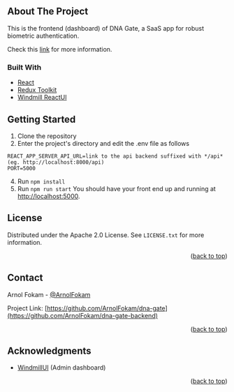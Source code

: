 ## About The Project
This is the frontend (dashboard) of DNA Gate, a SaaS app for robust biometric authentication. 

Check this [link](https://github.com/ArnolFokam/dna-gate) for more information.

### Built With

* [React](https://reactjs.org/)
* [Redux Toolkit](https://redux-toolkit.js.org/)
* [Windmill ReactUI](https://windmillui.com/react-ui/)


## Getting Started

1. Clone the repository
2. Enter the project's directory and edit the .env file as follows
```
REACT_APP_SERVER_API_URL=link to the api backend suffixed with */api* (eg. http://localhost:8000/api)
PORT=5000
```
4. Run ```npm install```
5. Run ```npm run start```
You should have your front end up and running at [http://localhost:5000](http://localhost:5000).

## License

Distributed under the Apache 2.0 License. See `LICENSE.txt` for more information.

<p align="right">(<a href="#top">back to top</a>)</p>


## Contact

Arnol Fokam - [@ArnolFokam](https://twitter.com/arnolfokam)

Project Link: [https://github.com/ArnolFokam/dna-gate](https://github.com/ArnolFokam/dna-gate-backend)

<p align="right">(<a href="#top">back to top</a>)</p>

## Acknowledgments

* [WindmillUI](https://windmillui.com/dashboard-react) (Admin dashboard)

<p align="right">(<a href="#top">back to top</a>)</p>
